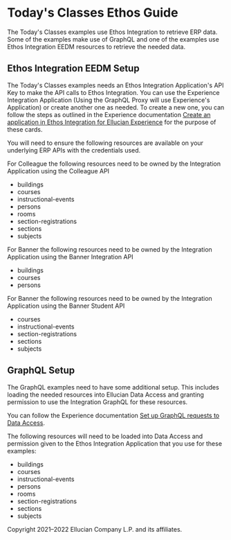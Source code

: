 # Today's Classes Ethos Guide

The Today's Classes examples use Ethos Integration to retrieve ERP data. Some of the examples make use of GraphQL and one of the examples use Ethos Integration EEDM resources to retrieve the needed data.

## Ethos Integration EEDM Setup

The Today's Classes examples needs an Ethos Integration Application's API Key to make the API calls to Ethos Integration. You can use the Experience Integration Application (Using the GraphQL Proxy will use Experience's Application) or create another one as needed. To create a new one, you can follow the steps as outlined in the Experience documentation [Create an application in Ethos Integration for Ellucian Experience](https://resources.elluciancloud.com/bundle/ellucian_experience_acn_configure/page/t_create_app_ethos_experience.html) for the purpose of these cards.

You will need to ensure the following resources are available on your underlying ERP APIs with the credentials used.

For Colleague the following resources need to be owned by the Integration Application using the Colleague API

* buildings
* courses
* instructional-events
* persons
* rooms
* section-registrations
* sections
* subjects

For Banner the following resources need to be owned by the Integration Application using the Banner Integration API

* buildings
* courses
* persons

For Banner the following resources need to be owned by the Integration Application using the Banner Student API

* courses
* instructional-events
* section-registrations
* sections
* subjects

## GraphQL Setup

The GraphQL examples need to have some additional setup. This includes loading the needed resources into Ellucian Data Access and granting permission to use the Integration GraphQL for these resources.

You can follow the Experience documentation [Set up GraphQL requests to Data Access](https://resources.elluciancloud.com/bundle/ellucian_experience_acn_configure/page/c_set_up_graphql.html).

The following resources will need to be loaded into Data Access and permission given to the Ethos Integration Application that you use for these examples:

* buildings
* courses
* instructional-events
* persons
* rooms
* section-registrations
* sections
* subjects

Copyright 2021–2022 Ellucian Company L.P. and its affiliates.
